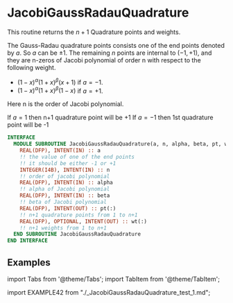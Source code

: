 # JacobiGaussRadauQuadrature

This routine returns the $n+1$ Quadrature points and weights.

The Gauss-Radau quadrature points consists one of the end points denoted
by $a$. So $a$ can be $\pm 1$. The remaining $n$ points are internal to $(-1, +1)$, and they are n-zeros of Jacobi polynomial of order n with
respect to the following weight.

- $(1-x)^{\alpha} (1+x)^{\beta} (x+1)$ if $a=-1$.
- $(1-x)^{\alpha} (1+x)^{\beta} (1-x)$ if $a=+1$.

Here n is the order of Jacobi polynomial.

If $a=1$ then n+1 quadrature point will be +1
If $a=-1$ then 1st quadrature point will be -1

```fortran
INTERFACE
  MODULE SUBROUTINE JacobiGaussRadauQuadrature(a, n, alpha, beta, pt, wt)
    REAL(DFP), INTENT(IN) :: a
    !! the value of one of the end points
    !! it should be either -1 or +1
    INTEGER(I4B), INTENT(IN) :: n
    !! order of jacobi polynomial
    REAL(DFP), INTENT(IN) :: alpha
    !! alpha of Jacobi polynomial
    REAL(DFP), INTENT(IN) :: beta
    !! beta of Jacobi polynomial
    REAL(DFP), INTENT(OUT) :: pt(:)
    !! n+1 quadrature points from 1 to n+1
    REAL(DFP), OPTIONAL, INTENT(OUT) :: wt(:)
    !! n+1 weights from 1 to n+1
  END SUBROUTINE JacobiGaussRadauQuadrature
END INTERFACE
```

## Examples

import Tabs from '@theme/Tabs';
import TabItem from '@theme/TabItem';

<Tabs>
<TabItem value="example" label="️܀ See example">

import EXAMPLE42 from "./_JacobiGaussRadauQuadrature_test_1.md";

<EXAMPLE42 />

</TabItem>

<TabItem value="close" label="↢ " default>

</TabItem>
</Tabs>
